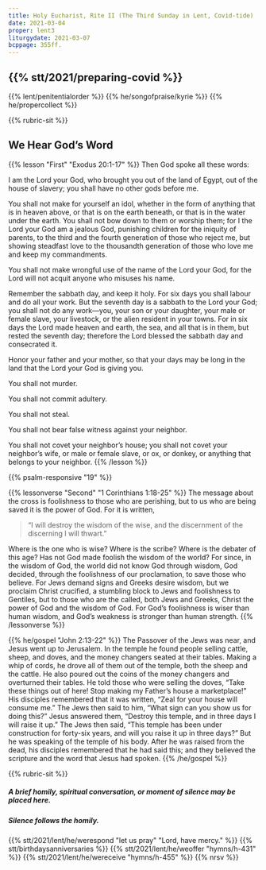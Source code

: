 ```yaml
---
title: Holy Eucharist, Rite II (The Third Sunday in Lent, Covid-tide)
date: 2021-03-04
proper: lent3
liturgydate: 2021-03-07
bcppage: 355ff.
---
```

{{% stt/2021/preparing-covid %}}
---
{{% lent/penitentialorder %}}
{{% he/songofpraise/kyrie %}}
{{% he/propercollect %}}

{{% rubric-sit %}}
## We Hear God’s Word
{{% lesson "First" "Exodus 20:1-17" %}}
Then God spoke all these words:

I am the Lord your God, who brought you out of the land of Egypt, out of the house of slavery; you shall have no other gods before me.

You shall not make for yourself an idol, whether in the form of anything that is in heaven above, or that is on the earth beneath, or that is in the water under the earth. You shall not bow down to them or worship them; for I the Lord your God am a jealous God, punishing children for the iniquity of parents, to the third and the fourth generation of those who reject me, but showing steadfast love to the thousandth generation of those who love me and keep my commandments.

You shall not make wrongful use of the name of the Lord your God, for the Lord will not acquit anyone who misuses his name.

Remember the sabbath day, and keep it holy. For six days you shall labour and do all your work. But the seventh day is a sabbath to the Lord your God; you shall not do any work—you, your son or your daughter, your male or female slave, your livestock, or the alien resident in your towns. For in six days the Lord made heaven and earth, the sea, and all that is in them, but rested the seventh day; therefore the Lord blessed the sabbath day and consecrated it.

Honor your father and your mother, so that your days may be long in the land that the Lord your God is giving you.

You shall not murder.

You shall not commit adultery.

You shall not steal.

You shall not bear false witness against your neighbor.

You shall not covet your neighbor’s house; you shall not covet your neighbor’s wife, or male or female slave, or ox, or donkey, or anything that belongs to your neighbor.
{{% /lesson %}}

{{% psalm-responsive "19" %}}

{{% lessonverse "Second"  "1 Corinthians 1:18-25" %}}
The message about the cross is foolishness to those who are perishing, but to us who are being saved it is the power of God. For it is written,

> “I will destroy the wisdom of the wise,
> and the discernment of the discerning I will thwart.”

Where is the one who is wise? Where is the scribe? Where is the debater of this age? Has not God made foolish the wisdom of the world? For since, in the wisdom of God, the world did not know God through wisdom, God decided, through the foolishness of our proclamation, to save those who believe. For Jews demand signs and Greeks desire wisdom, but we proclaim Christ crucified, a stumbling block to Jews and foolishness to Gentiles, but to those who are the called, both Jews and Greeks, Christ the power of God and the wisdom of God. For God’s foolishness is wiser than human wisdom, and God’s weakness is stronger than human strength.
{{% /lessonverse %}}

{{% he/gospel "John 2:13-22" %}}
The Passover of the Jews was near, and Jesus went up to Jerusalem. In the temple he found people selling cattle, sheep, and doves, and the money changers seated at their tables. Making a whip of cords, he drove all of them out of the temple, both the sheep and the cattle. He also poured out the coins of the money changers and overturned their tables. He told those who were selling the doves, “Take these things out of here! Stop making my Father’s house a marketplace!” His disciples remembered that it was written, “Zeal for your house will consume me.” The Jews then said to him, “What sign can you show us for doing this?” Jesus answered them, “Destroy this temple, and in three days I will raise it up.” The Jews then said, “This temple has been under construction for forty-six years, and will you raise it up in three days?” But he was speaking of the temple of his body. After he was raised from the dead, his disciples remembered that he had said this; and they believed the scripture and the word that Jesus had spoken.
{{% /he/gospel %}}

{{% rubric-sit %}}
##### A brief homily, spiritual conversation, or moment of silence may be placed here.
##### Silence follows the homily.

{{% stt/2021/lent/he/werespond "let us pray" "Lord, have mercy." %}}
{{% stt/birthdaysanniversaries %}}
{{% stt/2021/lent/he/weoffer "hymns/h-431" %}}
{{% stt/2021/lent/he/wereceive "hymns/h-455" %}}
{{% nrsv %}}
